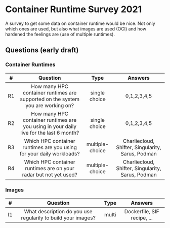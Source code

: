 # Container Runtime Survey 2021

A survey to get some data on container runtime would be nice. Not only which ones are used, but also what images are used (OCI) and how hardened the feelings are (use of multiple runtimes).

## Questions (early draft)

### Container Runtimes

| #  | Question | Type | Answers |
|:--:|:---------:|:----:|:---------------------:|
| R1 | How many HPC container runtimes are supported on the system you are working on? | single choice | 0,1,2,3,4,5 |
| R2 | How many HPC container runtimes are you using in your daily live for the last 6 month? | single choice | 0,1,2,3,4,5 |
| R3 | Which HPC container runtimes are you using for your daily workloads? | multiple-choice | Charliecloud, Shifter, Singularity, Sarus, Podman |
| R4 | Which HPC container runtimes are on your radar but not yet used? | multiple-choice | Charliecloud, Shifter, Singularity, Sarus, Podman |

### Images

| #  | Question | Type | Answers |
|:--:|:---------:|:----:|:---------------------:|
| I1 | What description do you use regularily to build your images? | multi | Dockerfile, SIF recipe, ... |
